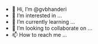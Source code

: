 - 👋 Hi, I’m @gvbhanderi
- 👀 I’m interested in ...
- 🌱 I’m currently learning ...
- 💞️ I’m looking to collaborate on ...
- 📫 How to reach me ...

<!---
gvbhanderi/gvbhanderi is a ✨ special ✨ repository because its `README.md` (this file) appears on your GitHub profile.
You can click the Preview link to take a look at your changes.
--->
